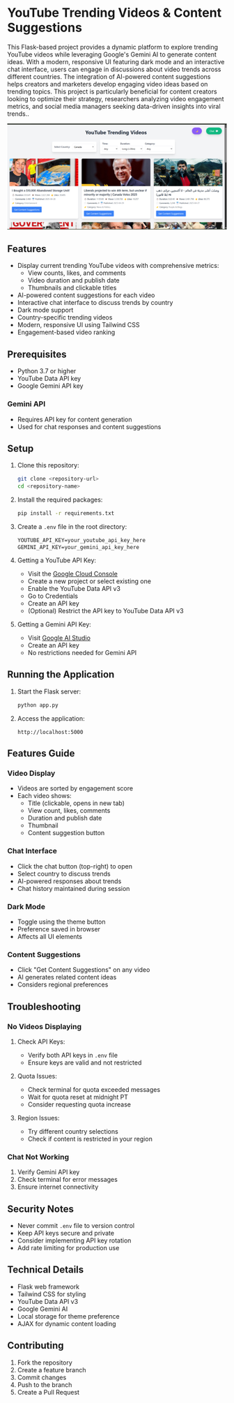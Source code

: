 # YouTube Trending Videos & Content Suggestions

This Flask-based project provides a dynamic platform to explore trending YouTube videos while leveraging Google's Gemini AI to generate content ideas. With a modern, responsive UI featuring dark mode and an interactive chat interface, users can engage in discussions about video trends across different countries. The integration of AI-powered content suggestions helps creators and marketers develop engaging video ideas based on trending topics. This project is particularly beneficial for content creators looking to optimize their strategy, researchers analyzing video engagement metrics, and social media managers seeking data-driven insights into viral trends..

![Alt text](tube_trend_analyzer1.png)

## Features

- Display current trending YouTube videos with comprehensive metrics:
  - View counts, likes, and comments
  - Video duration and publish date
  - Thumbnails and clickable titles
- AI-powered content suggestions for each video
- Interactive chat interface to discuss trends by country
- Dark mode support
- Country-specific trending videos
- Modern, responsive UI using Tailwind CSS
- Engagement-based video ranking

## Prerequisites

- Python 3.7 or higher
- YouTube Data API key
- Google Gemini API key

### Gemini API
- Requires API key for content generation
- Used for chat responses and content suggestions

## Setup

1. Clone this repository:
   ```bash
   git clone <repository-url>
   cd <repository-name>
   ```

2. Install the required packages:
   ```bash
   pip install -r requirements.txt
   ```

3. Create a `.env` file in the root directory:
   ```
   YOUTUBE_API_KEY=your_youtube_api_key_here
   GEMINI_API_KEY=your_gemini_api_key_here
   ```

4. Getting a YouTube API Key:
   - Visit the [Google Cloud Console](https://console.cloud.google.com/)
   - Create a new project or select existing one
   - Enable the YouTube Data API v3
   - Go to Credentials
   - Create an API key
   - (Optional) Restrict the API key to YouTube Data API v3

5. Getting a Gemini API Key:
   - Visit [Google AI Studio](https://makersuite.google.com/app/apikey)
   - Create an API key
   - No restrictions needed for Gemini API

## Running the Application

1. Start the Flask server:
   ```bash
   python app.py
   ```

2. Access the application:
   ```
   http://localhost:5000
   ```

## Features Guide

### Video Display
- Videos are sorted by engagement score
- Each video shows:
  - Title (clickable, opens in new tab)
  - View count, likes, comments
  - Duration and publish date
  - Thumbnail
  - Content suggestion button

### Chat Interface
- Click the chat button (top-right) to open
- Select country to discuss trends
- AI-powered responses about trends
- Chat history maintained during session

### Dark Mode
- Toggle using the theme button
- Preference saved in browser
- Affects all UI elements

### Content Suggestions
- Click "Get Content Suggestions" on any video
- AI generates related content ideas
- Considers regional preferences

## Troubleshooting

### No Videos Displaying
1. Check API Keys:
   - Verify both API keys in `.env` file
   - Ensure keys are valid and not restricted

2. Quota Issues:
   - Check terminal for quota exceeded messages
   - Wait for quota reset at midnight PT
   - Consider requesting quota increase

3. Region Issues:
   - Try different country selections
   - Check if content is restricted in your region

### Chat Not Working
1. Verify Gemini API key
2. Check terminal for error messages
3. Ensure internet connectivity

## Security Notes

- Never commit `.env` file to version control
- Keep API keys secure and private
- Consider implementing API key rotation
- Add rate limiting for production use

## Technical Details

- Flask web framework
- Tailwind CSS for styling
- YouTube Data API v3
- Google Gemini AI
- Local storage for theme preference
- AJAX for dynamic content loading

## Contributing

1. Fork the repository
2. Create a feature branch
3. Commit changes
4. Push to the branch
5. Create a Pull Request
